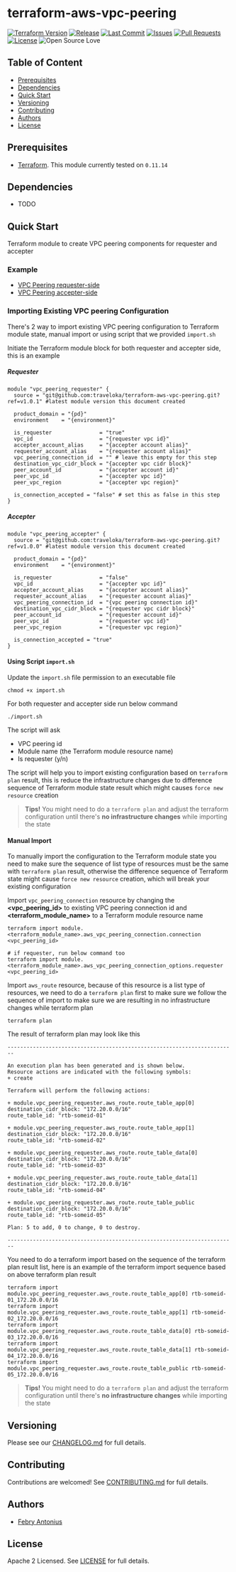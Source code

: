 # terraform-aws-vpc-peering

[![Terraform Version](https://img.shields.io/badge/Terraform%20Version->=0.11.14,_<0.12.0-blue.svg)](https://releases.hashicorp.com/terraform/)
[![Release](https://img.shields.io/github/release/traveloka/terraform-aws-vpc-peering.svg)](https://github.com/traveloka/terraform-aws-vpc-peering/releases)
[![Last Commit](https://img.shields.io/github/last-commit/traveloka/terraform-aws-vpc-peering.svg)](https://github.com/traveloka/terraform-aws-vpc-peering/commits/master)
[![Issues](https://img.shields.io/github/issues/traveloka/terraform-aws-vpc-peering.svg)](https://github.com/traveloka/terraform-aws-vpc-peering/issues)
[![Pull Requests](https://img.shields.io/github/issues-pr/traveloka/terraform-aws-vpc-peering.svg)](https://github.com/traveloka/terraform-aws-vpc-peering/pulls)
[![License](https://img.shields.io/github/license/traveloka/terraform-aws-vpc-peering.svg)](https://github.com/traveloka/terraform-aws-vpc-peering/blob/master/LICENSE)
![Open Source Love](https://badges.frapsoft.com/os/v1/open-source.png?v=103)

## Table of Content

- [Prerequisites](#Prerequisites)
- [Dependencies](#Dependencies)
- [Quick Start](#Quick-Start)
- [Versioning](#Versioning)
- [Contributing](#Contributing)
- [Authors](#Authors)
- [License](#License)

## Prerequisites

- [Terraform](https://releases.hashicorp.com/terraform/). This module currently tested on `0.11.14`

## Dependencies

- TODO

## Quick Start

Terraform module to create VPC peering components for requester and accepter

### Example
* [VPC Peering requester-side](https://github.com/traveloka/terraform-aws-vpc-peering/tree/master/examples/requester)
* [VPC Peering accepter-side](https://github.com/traveloka/terraform-aws-vpc-peering/tree/master/examples/accepter)

<!-- BEGINNING OF PRE-COMMIT-TERRAFORM DOCS HOOK -->

<!-- END OF PRE-COMMIT-TERRAFORM DOCS HOOK -->

### Importing Existing VPC peering Configuration
There's 2 way to import existing VPC peering configuration to Terraform module state, manual import or using script that we provided `import.sh`

Initiate the Terraform module block for both requester and accepter side, this is an example

##### Requester
```
module "vpc_peering_requester" {
  source = "git@github.com:traveloka/terraform-aws-vpc-peering.git?ref=v1.0.1" #latest module version this document created

  product_domain = "{pd}"
  environment    = "{environment}"

  is_requester               = "true"
  vpc_id                     = "{requester vpc id}"
  accepter_account_alias     = "{accepter account alias}"
  requester_account_alias    = "{requester account alias}"
  vpc_peering_connection_id  = "" # leave this empty for this step
  destination_vpc_cidr_block = "{accepter vpc cidr block}"
  peer_account_id            = "{accepter account id}"
  peer_vpc_id                = "{accepter vpc id}"
  peer_vpc_region            = "{accepter vpc region}"

  is_connection_accepted = "false" # set this as false in this step
}
```

##### Accepter
```
module "vpc_peering_accepter" {
  source = "git@github.com:traveloka/terraform-aws-vpc-peering.git?ref=v1.0.0" #latest module version this document created

  product_domain = "{pd}"
  environment    = "{environment}"

  is_requester               = "false"
  vpc_id                     = "{accepter vpc id}"
  accepter_account_alias     = "{accepter account alias}"
  requester_account_alias    = "{requester account alias}"
  vpc_peering_connection_id  = "{vpc peering connection id}"
  destination_vpc_cidr_block = "{requester vpc cidr block}"
  peer_account_id            = "{requester account id}"
  peer_vpc_id                = "{requester vpc id}"
  peer_vpc_region            = "{requester vpc region}"

  is_connection_accepted = "true"
}
```

#### Using Script `import.sh`
Update the `import.sh` file permission to an executable file
```shell script
chmod +x import.sh
```
For both requester and accepter side run below command
```shell script
./import.sh
```
The script will ask
* VPC peering id
* Module name (the Terraform module resource name)
* Is requester (y/n) 

The script will help you to import existing configuration based on `terraform plan` result, this is reduce the infrastructure changes due to difference sequence of Terraform module state result which might causes `force new resource` creation

> **Tips!** You might need to do a `terraform plan` and adjust the terraform configuration until there's **no infrastructure changes** while importing the state 

#### Manual Import
To manually import the configuration to the Terraform module state you need to make sure the sequence of list type of resources must be the same with `terraform plan` result, otherwise the difference sequence of Terraform state might cause `force new resource` creation, which will break your existing configuration

Import `vpc_peering_connection` resource by changing the **<vpc_peering_id>** to existing VPC peering connection id and **<terraform_module_name>** to a Terraform module resource name
```shell script
terraform import module.<terraform_module_name>.aws_vpc_peering_connection.connection <vpc_peering_id>

# if requester, run below command too
terraform import module.<terraform_module_name>.aws_vpc_peering_connection_options.requester <vpc_peering_id> 
```
Import `aws_route` resource, because of this resource is a list type of resources, we need to do a `terraform plan` first to make sure we follow the sequence of import to make sure we are resulting in no infrastructure changes while terraform plan
```shell script
terraform plan
```
The result of terraform plan may look like this
```shell script
------------------------------------------------------------------------

An execution plan has been generated and is shown below.
Resource actions are indicated with the following symbols:
+ create

Terraform will perform the following actions:

+ module.vpc_peering_requester.aws_route.route_table_app[0]
destination_cidr_block: "172.20.0.0/16"
route_table_id: "rtb-someid-01"

+ module.vpc_peering_requester.aws_route.route_table_app[1]
destination_cidr_block: "172.20.0.0/16"
route_table_id: "rtb-someid-02"

+ module.vpc_peering_requester.aws_route.route_table_data[0]
destination_cidr_block: "172.20.0.0/16"
route_table_id: "rtb-someid-03"

+ module.vpc_peering_requester.aws_route.route_table_data[1]
destination_cidr_block: "172.20.0.0/16"
route_table_id: "rtb-someid-04"

+ module.vpc_peering_requester.aws_route.route_table_public
destination_cidr_block: "172.20.0.0/16"
route_table_id: "rtb-someid-05"

Plan: 5 to add, 0 to change, 0 to destroy.

------------------------------------------------------------------------
```
You need to do a terraform import based on the sequence of the terraform plan result list, here is an example of the terraform import sequence based on above terraform plan result
```shell script
terraform import module.vpc_peering_requester.aws_route.route_table_app[0] rtb-someid-01_172.20.0.0/16
terraform import module.vpc_peering_requester.aws_route.route_table_app[1] rtb-someid-02_172.20.0.0/16
terraform import module.vpc_peering_requester.aws_route.route_table_data[0] rtb-someid-03_172.20.0.0/16
terraform import module.vpc_peering_requester.aws_route.route_table_data[1] rtb-someid-04_172.20.0.0/16
terraform import module.vpc_peering_requester.aws_route.route_table_public rtb-someid-05_172.20.0.0/16
```

> **Tips!** You might need to do a `terraform plan` and adjust the terraform configuration until there's **no infrastructure changes** while importing the state 

## Versioning

Please see our [CHANGELOG.md](./CHANGELOG.md) for full details.

## Contributing

Contributions are welcomed! See [CONTRIBUTING.md](./CONTRIBUTING.md) for full details.

## Authors

- [Febry Antonius](https://github.com/febryantonius)

## License

Apache 2 Licensed. See [LICENSE](./LICENSE) for full details.
